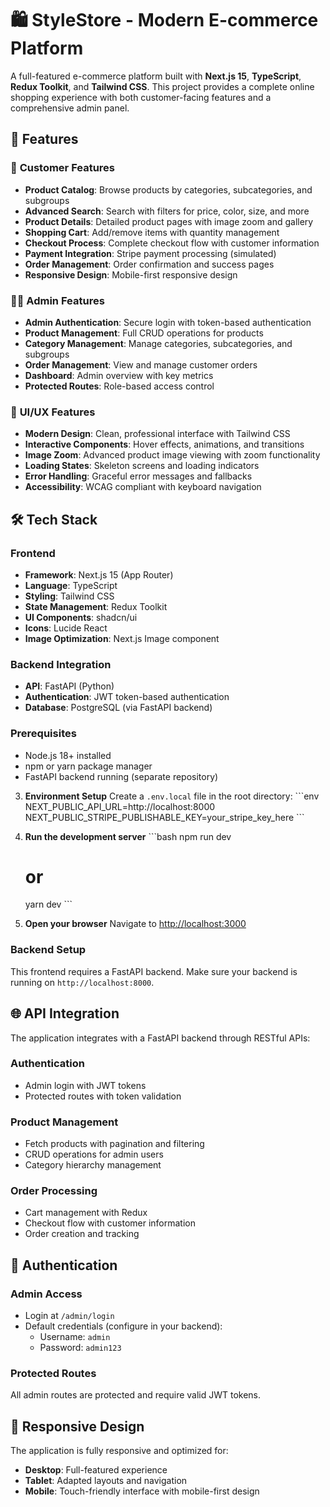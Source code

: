 # 🛍️ StyleStore - Modern E-commerce Platform

A full-featured e-commerce platform built with **Next.js 15**, **TypeScript**, **Redux Toolkit**, and **Tailwind CSS**. This project provides a complete online shopping experience with both customer-facing features and a comprehensive admin panel.

## 🌟 Features

### 🛒 **Customer Features**
- **Product Catalog**: Browse products by categories, subcategories, and subgroups
- **Advanced Search**: Search with filters for price, color, size, and more
- **Product Details**: Detailed product pages with image zoom and gallery
- **Shopping Cart**: Add/remove items with quantity management
- **Checkout Process**: Complete checkout flow with customer information
- **Payment Integration**: Stripe payment processing (simulated)
- **Order Management**: Order confirmation and success pages
- **Responsive Design**: Mobile-first responsive design

### 👨‍💼 **Admin Features**
- **Admin Authentication**: Secure login with token-based authentication
- **Product Management**: Full CRUD operations for products
- **Category Management**: Manage categories, subcategories, and subgroups
- **Order Management**: View and manage customer orders
- **Dashboard**: Admin overview with key metrics
- **Protected Routes**: Role-based access control

### 🎨 **UI/UX Features**
- **Modern Design**: Clean, professional interface with Tailwind CSS
- **Interactive Components**: Hover effects, animations, and transitions
- **Image Zoom**: Advanced product image viewing with zoom functionality
- **Loading States**: Skeleton screens and loading indicators
- **Error Handling**: Graceful error messages and fallbacks
- **Accessibility**: WCAG compliant with keyboard navigation

## 🛠️ Tech Stack

### **Frontend**
- **Framework**: Next.js 15 (App Router)
- **Language**: TypeScript
- **Styling**: Tailwind CSS
- **State Management**: Redux Toolkit
- **UI Components**: shadcn/ui
- **Icons**: Lucide React
- **Image Optimization**: Next.js Image component

### **Backend Integration**
- **API**: FastAPI (Python)
- **Authentication**: JWT token-based authentication
- **Database**: PostgreSQL (via FastAPI backend)

### **Prerequisites**
- Node.js 18+ installed
- npm or yarn package manager
- FastAPI backend running (separate repository)


3. **Environment Setup**
   Create a `.env.local` file in the root directory:
   \`\`\`env
   NEXT_PUBLIC_API_URL=http://localhost:8000
   NEXT_PUBLIC_STRIPE_PUBLISHABLE_KEY=your_stripe_key_here
   \`\`\`

4. **Run the development server**
   \`\`\`bash
   npm run dev
   # or
   yarn dev
   \`\`\`

5. **Open your browser**
   Navigate to [http://localhost:3000](http://localhost:3000)

### **Backend Setup**
This frontend requires a FastAPI backend. Make sure your backend is running on `http://localhost:8000`.

## 🌐 API Integration

The application integrates with a FastAPI backend through RESTful APIs:

### **Authentication**
- Admin login with JWT tokens
- Protected routes with token validation

### **Product Management**
- Fetch products with pagination and filtering
- CRUD operations for admin users
- Category hierarchy management

### **Order Processing**
- Cart management with Redux
- Checkout flow with customer information
- Order creation and tracking


## 🔐 Authentication

### **Admin Access**
- Login at `/admin/login`
- Default credentials (configure in your backend):
  - Username: `admin`
  - Password: `admin123`

### **Protected Routes**
All admin routes are protected and require valid JWT tokens.

## 📱 Responsive Design

The application is fully responsive and optimized for:
- **Desktop**: Full-featured experience
- **Tablet**: Adapted layouts and navigation
- **Mobile**: Touch-friendly interface with mobile-first design
